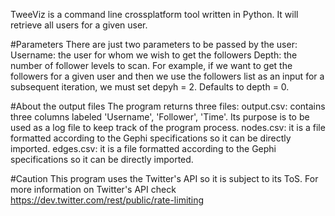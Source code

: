 TweeViz is a command line crossplatform tool written in Python. It will retrieve all users for a given user.

#Parameters
There are just two parameters to be passed by the user:
Username: the user for whom we wish to get the followers
Depth: the number of follower levels to scan. For example, if we want to get the followers for a given user and then we use the followers list as an input for a subsequent iteration, we must set depyh = 2. Defaults to depth = 0.

#About the output files
The program returns three files:
output.csv: contains three columns labeled 'Username', 'Follower', 'Time'. Its purpose is to be used as a log file to keep track of the program process.
nodes.csv: it is a file formatted according to the Gephi specifications so it can be directly imported.
edges.csv: it is a file formatted according to the Gephi specifications so it can be directly imported.

#Caution
This program uses the Twitter's API so it is subject to its ToS. For more information on Twitter's API check https://dev.twitter.com/rest/public/rate-limiting
